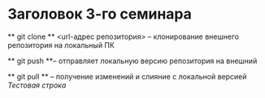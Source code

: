 # Заголовок 3-го семинара

** git clone ** <url-адрес репозитория> – клонирование внешнего репозитория на  локальный ПК

** git push **– отправляет локальную версию репозитория на внешний

** git pull ** – получение изменений и слияние с локальной версией 
 *Тестовая строка*